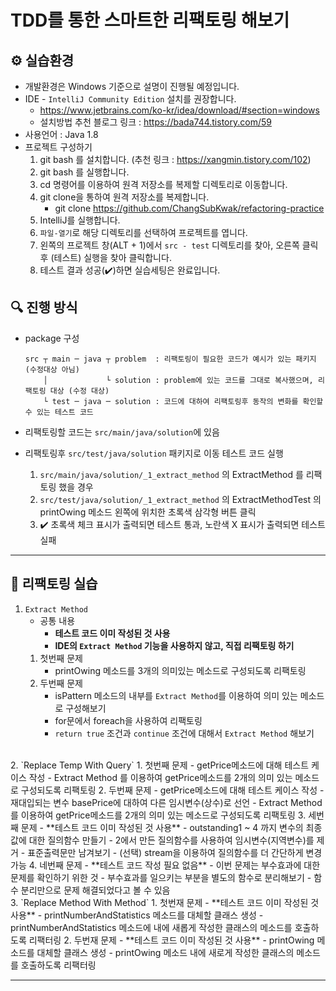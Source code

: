 # TDD를 통한 스마트한 리팩토링 해보기

## ⚙️ 실습환경

- 개발환경은 Windows 기준으로 설명이 진행될 예정입니다.
- IDE - `IntelliJ Community Edition` 설치를 권장합니다.
  - https://www.jetbrains.com/ko-kr/idea/download/#section=windows
  - 설치방법 추천 블로그 링크 : https://bada744.tistory.com/59
- 사용언어 : Java 1.8
- 프로젝트 구성하기
  1. git bash 를 설치합니다. (추천 링크 : https://xangmin.tistory.com/102)
  2. git bash 를 실행합니다.
  3. cd 명령어를 이용하여 원격 저장소를 복제할 디렉토리로 이동합니다.
  4. git clone을 통하여 원격 저장소를 복제합니다.
     - git clone https://github.com/ChangSubKwak/refactoring-practice
  5. IntelliJ를 실행합니다.
  6. `파일-열기`로 해당 디렉토리를 선택하여 프로젝트를 엽니다.
  7. 왼쪽의 프로젝트 창(ALT + 1)에서 `src - test` 디렉토리를 찾아, 오른쪽 클릭후 (테스트) 실행을 찾아 클릭합니다.
  8. 테스트 결과 성공(✔️)하면 실습세팅은 완료입니다.

## 🔍 진행 방식

- package 구성

  ```
  src ┬ main ─ java ┬ problem  : 리팩토링이 필요한 코드가 예시가 있는 패키지 (수정대상 아님) 
      │             └ solution : problem에 있는 코드를 그대로 복사했으며, 리팩토링 대상 (수정 대상)
      └ test ─ java ─ solution : 코드에 대하여 리팩토링후 동작의 변화를 확인할 수 있는 테스트 코드 
  ```
- 리팩토링할 코드는 `src/main/java/solution`에 있음
  <br>
- 리팩토링후 `src/test/java/solution` 패키지로 이동 테스트 코드 실행

  1. `src/main/java/solution/_1_extract_method` 의 ExtractMethod 를 리팩토링 했을 경우
  2. `src/test/java/solution/_1_extract_method` 의 ExtractMethodTest 의 printOwing 메소드 왼쪽에 위치한 초록색 삼각형 버튼 클릭
  3. ✔️ 초록색 체크 표시가 출력되면 테스트 통과, 노란색 X 표시가 출력되면 테스트 실패

---

## 🚀 리팩토링 실습

1. `Extract Method`
    - 공통 내용
      - **테스트 코드 이미 작성된 것 사용**
      - **IDE의 `Extract Method` 기능을 사용하지 않고, 직접 리팩토링 하기**
   1. 첫번째 문제
      - printOwing 메소드를 3개의 의미있는 메소드로 구성되도록 리팩토링
   2. 두번째 문제
      - isPattern 메소드의 내부를 `Extract Method`를 이용하여 의미 있는 메소드로 구성해보기
      - for문에서 foreach을 사용하여 리팩토링
      - `return true` 조건과 `continue` 조건에 대해서 `Extract Method` 해보기   
<br>  
2. `Replace Temp With Query`
   1. 첫번째 문제
      - getPrice메소드에 대해 테스트 케이스 작성
      - Extract Method 를 이용하여 getPrice메소드를 2개의 의미 있는 메소드로 구성되도록 리팩토링
   2. 두번째 문제
      - getPrice메소드에 대해 테스트 케이스 작성
      - 재대입되는 변수 basePrice에 대하여 다른 임시변수(상수)로 선언
      - Extract Method 를 이용하여 getPrice메소드를 2개의 의미 있는 메소드로 구성되도록 리팩토링
   3. 세번째 문제
      - **테스트 코드 이미 작성된 것 사용**
      - outstanding1 ~ 4 까지 변수의 최종값에 대한 질의함수 만들기
      - 2에서 만든 질의함수를 사용하여 임시변수(지역변수)를 제거
      - 표준출력문만 남겨보기
      - (선택) stream을 이용하여 질의함수를 더 간단하게 변경가능
   4. 네번째 문제
      - **테스트 코드 작성 필요 없음** 
      - 이번 문제는 부수효과에 대한 문제를 확인하기 위한 것
      - 부수효과를 일으키는 부분을 별도의 함수로 분리해보기
      - 함수 분리만으로 문제 해결되었다고 볼 수 있음  
      <br>
3. `Replace Method With Method`
   1. 첫번재 문제
      - **테스트 코드 이미 작성된 것 사용** 
      - printNumberAndStatistics 메소드를 대체할 클래스 생성
      - printNumberAndStatistics 메소드에 내에 새롭게 작성한 클래스의 메소드를 호출하도록 리팩터링
   2. 두번재 문제
      - **테스트 코드 이미 작성된 것 사용**
      - printOwing 메소드를 대체할 클래스 생성
      - printOwing 메소드 내에 새로게 작성한 클래스의 메소드를 호출하도록 리팩터링
      <br>

---
